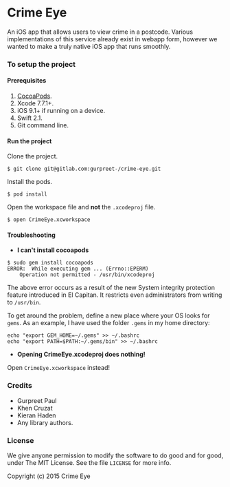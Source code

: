 Crime Eye
===================
An iOS app that allows users to view crime in a postcode. Various implementations of this service already exist in webapp form, however we wanted to make a truly native iOS app that runs smoothly.

### To setup the project

#### Prerequisites
1. [CocoaPods](https://cocoapods.org/).
2. Xcode 7.7.1+.
3. iOS 9.1+ if running on a device.
4. Swift 2.1.
5. Git command line.

#### Run the project

Clone the project.

```
$ git clone git@gitlab.com:gurpreet-/crime-eye.git
```

Install the pods.

```
$ pod install
```

Open the workspace file and **not** the `.xcodeproj` file.

```
$ open CrimeEye.xcworkspace
```

#### Troubleshooting

+ **I can't install cocoapods**
```
$ sudo gem install cocoapods
ERROR:  While executing gem ... (Errno::EPERM)
    Operation not permitted - /usr/bin/xcodeproj
```
The above error occurs as a result of the new System integrity protection feature introduced in El Capitan. It restricts even administrators from writing to `/usr/bin`. 

To get around the problem, define a new place where your OS looks for `gems`. As an example, I have used the folder `.gems` in my home directory:

```
echo "export GEM_HOME=~/.gems" >> ~/.bashrc
echo "export PATH=$PATH:~/.gems/bin" >> ~/.bashrc
```

+ **Opening CrimeEye.xcodeproj does nothing!**

Open `CrimeEye.xcworkspace` instead!

### Credits
+ Gurpreet Paul
+ Khen Cruzat
+ Kieran Haden
+ Any library authors.

### License 
We give anyone permission to modify the software to do good and for good, under The MIT License. See the file `LICENSE` for more info.

Copyright (c) 2015 Crime Eye